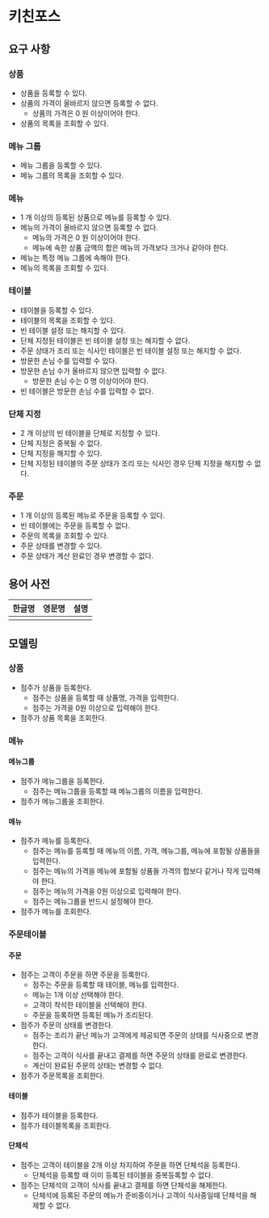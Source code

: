 # 키친포스

## 요구 사항

### 상품

* 상품을 등록할 수 있다.
* 상품의 가격이 올바르지 않으면 등록할 수 없다.
    * 상품의 가격은 0 원 이상이어야 한다.
* 상품의 목록을 조회할 수 있다.

### 메뉴 그룹

* 메뉴 그룹을 등록할 수 있다.
* 메뉴 그룹의 목록을 조회할 수 있다.

### 메뉴

* 1 개 이상의 등록된 상품으로 메뉴를 등록할 수 있다.
* 메뉴의 가격이 올바르지 않으면 등록할 수 없다.
    * 메뉴의 가격은 0 원 이상이어야 한다.
    * 메뉴에 속한 상품 금액의 합은 메뉴의 가격보다 크거나 같아야 한다.
* 메뉴는 특정 메뉴 그룹에 속해야 한다.
* 메뉴의 목록을 조회할 수 있다.

### 테이블

* 테이블을 등록할 수 있다.
* 테이블의 목록을 조회할 수 있다.
* 빈 테이블 설정 또는 해지할 수 있다.
* 단체 지정된 테이블은 빈 테이블 설정 또는 해지할 수 없다.
* 주문 상태가 조리 또는 식사인 테이블은 빈 테이블 설정 또는 해지할 수 없다.
* 방문한 손님 수를 입력할 수 있다.
* 방문한 손님 수가 올바르지 않으면 입력할 수 없다.
    * 방문한 손님 수는 0 명 이상이어야 한다.
* 빈 테이블은 방문한 손님 수를 입력할 수 없다.

### 단체 지정

* 2 개 이상의 빈 테이블을 단체로 지정할 수 있다.
* 단체 지정은 중복될 수 없다.
* 단체 지정을 해지할 수 있다.
* 단체 지정된 테이블의 주문 상태가 조리 또는 식사인 경우 단체 지정을 해지할 수 없다.

### 주문

* 1 개 이상의 등록된 메뉴로 주문을 등록할 수 있다.
* 빈 테이블에는 주문을 등록할 수 없다.
* 주문의 목록을 조회할 수 있다.
* 주문 상태를 변경할 수 있다.
* 주문 상태가 계산 완료인 경우 변경할 수 없다.

## 용어 사전

| 한글명 | 영문명 | 설명 |
| --- | --- | --- |
|  |  |  |

## 모델링

### 상품

* 점주가 상품을 등록한다.
  * 점주는 상품을 등록할 때 상품명, 가격을 입력한다.
  * 점주는 가격을 0원 이상으로 입력해야 한다.
* 점주가 상품 목록을 조회한다.

### 메뉴

#### 메뉴그룹

* 점주가 메뉴그룹을 등록한다.
  * 점주는 메뉴그룹을 등록할 때 메뉴그룹의 이름을 입력한다.
* 점주가 메뉴그룹을 조회한다.

#### 메뉴

* 점주가 메뉴를 등록한다.
  * 점주는 메뉴를 등록할 때 메뉴의 이름, 가격, 메뉴그룹, 메뉴에 포함될 상품들을 입력한다.
  * 점주는 메뉴의 가격을 메뉴에 포함될 상품들 가격의 합보다 같거나 작게 입력해야 한다.
  * 점주는 메뉴의 가격을 0원 이상으로 입력해야 한다.
  * 점주는 메뉴그룹을 반드시 설정해야 한다.
* 점주가 메뉴를 조회한다.

### 주문테이블

#### 주문

* 점주는 고객이 주문을 하면 주문을 등록한다.
  * 점주는 주문을 등록할 때 테이블, 메뉴를 입력한다.
  * 메뉴는 1개 이상 선택해야 한다.
  * 고객이 착석한 테이블을 선택해야 한다.
  * 주문을 등록하면 등록된 메뉴가 조리된다.
* 점주가 주문의 상태를 변경한다.
  * 점주는 조리가 끝난 메뉴가 고객에게 제공되면 주문의 상태를 식사중으로 변경한다. 
  * 점주는 고객이 식사를 끝내고 결제를 하면 주문의 상태를 완료로 변경한다.
  * 계산이 완료된 주문의 상태는 변경할 수 없다.
* 점주가 주문목록을 조회한다.

#### 테이블

* 점주가 테이블을 등록한다.
* 점주가 테이블목록을 조회한다.

#### 단체석

* 점주는 고객이 테이블을 2개 이상 차지하여 주문을 하면 단체석을 등록한다.
  * 단체석을 등록할 때 이미 등록된 테이블을 중복등록할 수 없다.
* 점주는 단체석의 고객이 식사를 끝내고 결제를 하면 단체석을 해제한다.
  * 단체석에 등록된 주문의 메뉴가 준비중이거나 고객이 식사중일때 단체석을 해제할 수 없다. 
